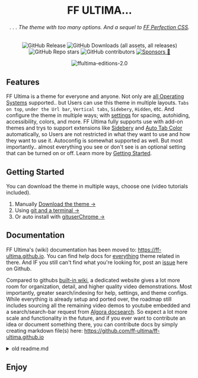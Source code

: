 <div align="center">

# FF ULTIMA...

###### . . . The theme with too many options. And a sequel to [FF Perfection CSS](https://github.com/soulhotel/Perfection-Firefox-CSS-Theme).


<!--![GitHub Release](https://img.shields.io/github/v/release/soulhotel/FF-CSS-ULTIMA?style=for-the-badge)
![GitHub Downloads (all assets, all releases)](https://img.shields.io/github/downloads/soulhotel/ff-ultima/total?style=for-the-badge&color=blue)
![GitHub Repo stars](https://img.shields.io/github/stars/soulhotel/FF-CSS-ULTIMA?style=for-the-badge) 
![GitHub contributors](https://img.shields.io/github/contributors/soulhotel/FF-ULTIMA?style=for-the-badge&color=blue)
[![Sponsors 💖](https://img.shields.io/github/sponsors/soulhotel?style=for-the-badge&label=Sponsors%20💖&color=f19ef7)](https://github.com/sponsors/soulhotel)-->

![GitHub Release](https://img.shields.io/github/v/release/soulhotel/FF-CSS-ULTIMA?style=flat-square)
![GitHub Downloads (all assets, all releases)](https://img.shields.io/github/downloads/soulhotel/ff-ultima/total?style=flat-square&color=blue)
![GitHub Repo stars](https://img.shields.io/github/stars/soulhotel/FF-CSS-ULTIMA?style=flat-square) 
![GitHub contributors](https://img.shields.io/github/contributors/soulhotel/FF-ULTIMA?style=flat-square&color=blue)
[![Sponsors 💖](https://img.shields.io/github/sponsors/soulhotel?style=flat-square&label=sponsors&color=f19ef7)](https://github.com/sponsors/soulhotel)


<!-- ![ffultima-editions](https://github.com/user-attachments/assets/061d124e-d846-4da1-8466-03e2341e0802) -->
![ffultima-editions-2.0](https://github.com/user-attachments/assets/dc1882e6-6543-41bd-aff7-ded2b96ffb97)

</div>


## Features

FF Ultima is a theme for everyone and anyone. Not only are <ins>all Operating Systems</ins> supported.. but Users can use this theme in multiple layouts. `Tabs on top`, `under the Url bar`, `Vertical tabs`, `Sidebery`, `Hidden`, etc. And configure the theme in multiple ways; with [settings](https://ff-ultima.github.io/docs/category/settings) for spacing, autohiding, accessibility, colors, and more. FF Ultima fully supports use with add-on themes and trys to support extensions like [Sidebery](https://ff-ultima.github.io/docs/settings/sidebery) and [Auto Tab Color](https://ff-ultima.github.io/docs/settings/adaptive-tab-color) automatically, so Users are not restricted in what they want to use and how they want to use it. Autoconfig is somewhat supported as well. But most importantly.. almost everything you see or don't see is an optional setting that can be turned on or off. Learn more by [Getting Started](https://ff-ultima.github.io/docs/getting-started).

## Getting Started

You can download the theme in multiple ways, choose one (video tutorials included).

1. Manually [Download the theme ->](https://ff-ultima.github.io/docs/how-to/how-to-install)
2. Using [git and a terminal ->](https://ff-ultima.github.io/docs/how-to/how-to-automate-installation)
3. Or auto install with [gituserChrome ->](https://ff-ultima.github.io/docs/how-to/how-to-automate-installation)

## Documentation

FF Ultima's (wiki) documentation has been moved to: https://ff-ultima.github.io. You can find help docs for <ins>everything</ins> theme related in there. And IF you still can't find what you're looking for, post an [issue](https://github.com/soulhotel/FF-ULTIMA/issues?q=is%3Aissue) here on Github.

Compared to githubs [built-in wiki](https://github.com/soulhotel/FF-ULTIMA/wiki), a dedicated website gives a lot more room for organization, detail, and higher quality video demonstrations. Most importantly, greater search/indexing for help, settings, and theme configs. While everything is already setup and ported over, the roadmap still includes sourcing all the remaining video demos to youtube embedded and a search/search-bar request from [Algora docsearch](https://docsearch.algolia.com/). So expect a lot more scale and functionality in the future, and if you ever want to contribute an idea or document something there, you can contribute docs by simply creating markdown file(s) here: https://github.com/ff-ultima/ff-ultima.github.io




<details>
<summary>old readme.md</summary>

## Features

- Windows, Linux and Mac OS Support.
>
- `Vertical Tabs`, `Tabs on Top/Bottom`, or `Autohide Everything` layouts.
>
- Add-on theme support, FF ULTIMA can be used with Firefox add-on themes.
>
- Color Scheme support, choose from the [many options](https://github.com/soulhotel/FF-ULTIMA/wiki/Color-Schemes) or learn how to [create your own](https://github.com/soulhotel/FF-ULTIMA/wiki/Create-a-Color-Scheme).
>
- Dark or Light mode themes, automatically cycle depending on your systems current Color Mode.
>
- Multiple Options for tabs, autohiding, spacing, theming, accessibility [and more](https://github.com/soulhotel/FF-ULTIMA/wiki/Settings).
>
- Autoconfig integration, Sidebery integration, Auto Tab Color integration.
>
- See more detail on [what FF Ultima has to offer](https://github.com/soulhotel/FF-ULTIMA/wiki#what-does-ff-ultima-offer) through the Wiki.
>

## Installation

> #### *First time? You should click on these two options below...*

<details>
<summary>Finding your Profile Folder</summary>

###### 🛈 Two ways to find your Profile Folder. Choose one. 🛈
1. Go to the about:support page/url.
2. Open directory
3. This takes you to your profile folder, typically named "default.release"

<img src="https://github.com/user-attachments/assets/e520eb35-f09c-4925-92f6-44be4ec18d51" width="850" />

>
1. Go to the about:profiles page/url.
2. If you have multiple firefox profiles, make sure you are working with the right one.
3. Open directory
4. This takes you to your profile folder, typically named "default.release"
 
<img src="https://github.com/user-attachments/assets/8e58c276-1015-436d-8414-6d4db3a4be4b" width="850" />
</details>

<details>
<summary>Initial Setup</summary>

###### 🛈 This is mostly for first time Installation 🛈

- [x] If your Profile Folder does not have a `chrome` folder, create one.
- [x] If your Profile Folder already has a `chrome` folder, empty it.
- [x] Please have Firefox's System-Theme enabled. You can change this later.

<img src="https://github.com/user-attachments/assets/c65972cf-88bf-41da-87d1-5d5a780230ba" width="650" />
</details>

> #### *Choose *one* of these installation methods and follow each step...*

<details><summary>The Easy Way</summary>

###### 🛈 Autoconfig Users should download the Source instead of the release Zip 🛈

1. Download the latest version on the [release page](https://github.com/soulhotel/FF-CSS-ULTIMA/releases/latest).
2. Copy everything in the ffultima.zip into your `chrome` folder.
3. For first time installation, you need to apply the `user.js` to firefox to access theme settings.
4. So in the chrome folder, youll see the `user.js`. Move it <ins>out the chrome folder and into the Profile Folder<ins>.
5. Restart Firefox.
6. <ins>**Wait** for Firefox to open</ins>, then delete the `user.js` file.
</details>

<details><summary>The Hard Way</summary>

###### 🛈 For this method, all you need is Git and a Terminal. It's harder for the less technical people 🛈

- This automated tool requires no download. It runs by fetching [gituserChrome](https://github.com/soulhotel/git-userChrome)
- Locates all profile folders and allows you to specify which one to install FF Ultima to
- It renames any present chrome/ folder to chrome.old/, then uses git to install the theme to a new chrome/ folder
- It also handles moving the user.js, restarting specific firefoxs, and user.js removal
- To Install FF Ultima - copy/paste the command for your operating system

###### LINUX ([BASH SCRIPT](https://github.com/soulhotel/git-userChrome)):
```
bash <(curl -s https://raw.githubusercontent.com/soulhotel/git-userChrome/main/scripts/gituserChrome.sh)
```

###### WINDOWS ([POWERSHELL SCRIPT](https://github.com/soulhotel/git-userChrome)):
```
powershell -NoProfile -ExecutionPolicy Bypass -Command "iex (irm 'https://raw.githubusercontent.com/soulhotel/git-userChrome/main/scripts/gituserChrome.ps1')"
```

###### MAC ([COPY LINUX](https://github.com/soulhotel/git-userChrome))
```
  ,-.       _,---._ __  / \
 /  )    .-'       `./ /   \
(  (   ,'            `/    /|         
 \  `-"             \'\   / |         whats in the box? oh..
  `.              ,  \ \ /  |         
   /`.          ,'-`----Y   |         it's linux.
  (            ;        |   '
  |  ,-.    ,-'         |  /          because Mac is basically linux..
  |  | (   |        hjw | /
  )  |  \  `.___________|/
  `--'   `--'
```
>

> gituserChrome is an automation tool for "gitting" and managing userChrome themes. Available as a script and/or Application; See [homepage](https://github.com/soulhotel/git-userChrome) for more info.

</details>


> #### *Here's what you should do *after* you've installed FF Ultima...*

<details><summary>Post Installation (settings & wiki)</summary>

>
- Go to the `about:config` page. You should see:
    - ![image](https://github.com/user-attachments/assets/7c3c1fb9-8080-4823-9994-23e6af91498e)
    - Search for `ultima` to see & change all of your settings.
    - Search for `user.theme` to see & change color schemes.

- Visit [the Wiki](https://github.com/soulhotel/FF-ULTIMA/wiki) to learn more about what's possible:
    - Frequently asked questions
    - **All** theme settings (full overview)
    - How to install, [uninstall](https://github.com/soulhotel/FF-ULTIMA/wiki/How-to-Uninstall-the-Theme), [update](https://github.com/soulhotel/FF-ULTIMA/wiki/How-to-Update-the-Theme)
    - Sidebery configurations (optional)
    - Videos, documentation, and more
</details>

</details>


## Enjoy


<!-- sponsors --><!-- sponsors -->

